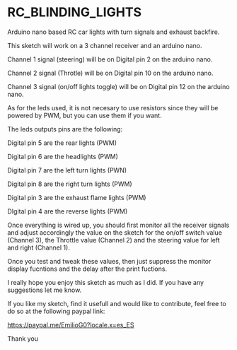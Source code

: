 # RC_BLINDING_LIGHTS
Arduino nano based RC car lights with turn signals and exhaust backfire.

This sketch will work on a 3 channel receiver and an arduino nano.


Channel 1 signal (steering) will be on Digital pin 2 on the arduino nano.

Channel 2 signal (Throtle) will be on Digital pin 10 on the arduino nano.

Channel 3 signal (on/off lights toggle) will be on Digital pin 12 on the arduino nano.


As for the leds used, it is not necesary to use resistors since they will be powered by PWM, but 
you can use them if you want. 


The leds outputs pins are the following:


Digital pin 5 are the rear lights (PWM)

Digital pin 6 are the headlights (PWM)

Digital pin 7 are the left turn lights (PWN)

Digital pin 8 are the right turn lights (PWM)

Digital pin 3 are the exhaust flame lights (PWM)

DIgital pin 4 are the reverse lights (PWM)


Once everything is wired up, you should first monitor all the receiver signals and adjust accordingly the value on the sketch 
for the on/off switch value (Channel 3), the Throttle value (Channel 2) and the steering value for left and right (Channel 1).

Once you test and tweak these values, then just suppress the monitor display fucntions and the delay after the print fuctions. 

I really hope you enjoy this sketch as much as I did. If you have any suggestions let me know.

If you like my sketch, find it usefull and would like to contribute, feel free to do so at the following paypal link:

https://paypal.me/EmilioG0?locale.x=es_ES

Thank you


